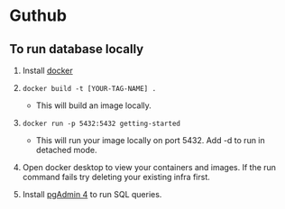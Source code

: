 # Guthub

## To run database locally

1. Install [docker](https://docs.docker.com/get-docker/)

2. `docker build -t [YOUR-TAG-NAME] .`

   - This will build an image locally.

3. `docker run -p 5432:5432 getting-started`

   - This will run your image locally on port 5432. Add -d to run in detached mode.

4. Open docker desktop to view your containers and images. If the run command fails try deleting your existing infra first.

5. Install [pgAdmin 4](https://www.pgadmin.org/download/) to run SQL queries.
